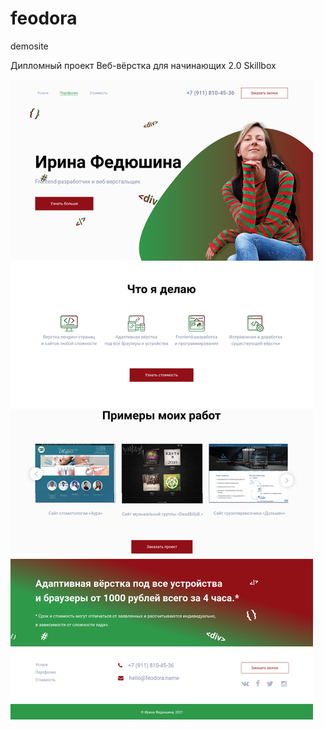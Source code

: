 # feodora
demosite

Дипломный проект Веб-вёрстка для начинающих 2.0 Skillbox

![Image alt](https://github.com/iryfed/feodora/raw/master/img/screenshot.png)
